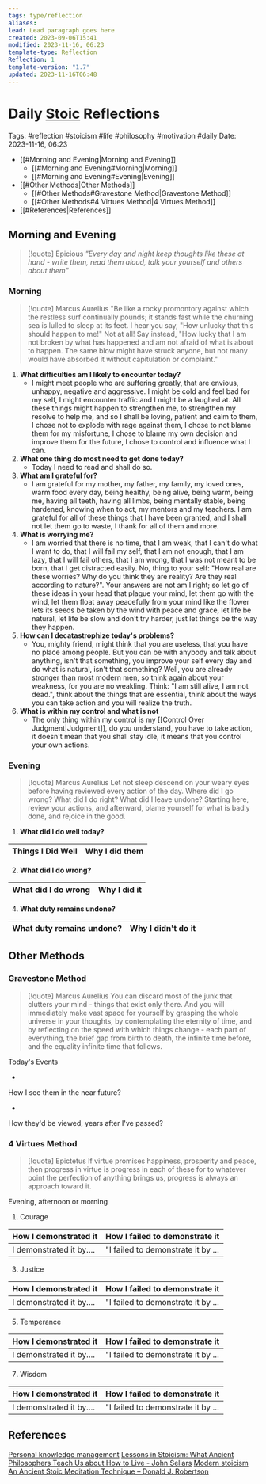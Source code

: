 ```yaml
---
tags: type/reflection
aliases: 
lead: Lead paragraph goes here
created: 2023-09-06T15:41
modified: 2023-11-16, 06:23
template-type: Reflection
Reflection: 1
template-version: "1.7"
updated: 2023-11-16T06:48
---
```



# Daily [Stoic](../SLIP-BOX/Stoicism.md) Reflections

Tags:  #reflection #stoicism #life #philosophy #motivation #daily 
Date: 2023-11-16, 06:23

- [[#Morning and Evening|Morning and Evening]]
	- [[#Morning and Evening#Morning|Morning]]
	- [[#Morning and Evening#Evening|Evening]]
- [[#Other Methods|Other Methods]]
	- [[#Other Methods#Gravestone Method|Gravestone Method]]
	- [[#Other Methods#4 Virtues Method|4 Virtues Method]]
- [[#References|References]]


## Morning and Evening

> [!quote] Epicious 
> _"Every day and night keep thoughts like these at hand - write them, read them aloud, talk your yourself and others about them"_

### Morning

> [!quote] Marcus Aurelius
> "Be like a rocky promontory against which the restless surf continually pounds; it stands fast while the churning sea is lulled to sleep at its feet. I hear you say, "How unlucky that this should happen to me!" Not at all! Say instead, "How lucky that I am not broken by what has happened and am not afraid of what is about to happen. The same blow might have struck anyone, but not many would have absorbed it without capitulation or complaint."

1. **What difficulties am I likely to encounter today?**
	- I might meet people who are suffering greatly, that are envious, unhappy, negative and aggressive. I might be cold and feel bad for my self, I might encounter traffic and I might be a laughed at. All these things might happen to strengthen me, to strengthen my resolve to help me, and so I shall be loving, patient and calm to them, I chose not to explode with rage against them, I chose to not blame them for my misfortune, I chose to blame my own decision and improve them for the future, I chose to control and influence what I can. 
2. **What one thing do most need to get done today?**
	- Today I need to read and shall do so.
1. **What am I grateful for?**
	- I am grateful for my mother, my father, my family, my loved ones, warm food every day, being healthy, being alive, being warm, being me, having all teeth, having all limbs, being mentally stable, being hardened, knowing when to act, my mentors and my teachers. I am grateful for all of these things that I have been granted, and I shall not let them go to waste, I thank for all of them and more. 
2. **What is worrying me?**
	- I am worried that there is no time, that I am weak, that I can't do what I want to do, that I will fail my self, that I am not enough, that I am lazy, that I will fail others, that I am wrong, that I was not meant to be born, that I get distracted easily. No, thing to your self: "How real are these worries? Why do you think they are reality? Are they real according to nature?". Your answers are not am I right; so let go of these ideas in your head that plague your mind, let them go with the wind, let them float away peacefully from your mind like the flower lets its seeds be taken by the wind with peace and grace, let life be natural, let life be slow and don't try harder, just let things be the way they happen. 
3. **How can I decatastrophize today's problems?**
	- You, mighty friend, might think that you are useless, that you have no place among people. But you can be with anybody and talk about anything, isn't that something, you improve your self every day and do what is natural, isn't that something? Well, you are already stronger than most modern men, so think again about your weakness, for you are no weakling. Think: "I am still alive, I am not dead.", think about the things that are essential, think about the ways you can take action and you will realize the truth. 
4. **What is within my control and what is not**
	- The only thing within my control is my [[Control Over Judgment|Judgment]], do you understand, you have to take action, it doesn't mean that you shall stay idle, it means that you control your own actions. 

### Evening

> [!quote] Marcus Aurelius
> Let not sleep descend on your weary eyes before having reviewed every action of the day. Where did I go wrong? What did I do right? What did I leave undone? Starting here, review your actions, and afterward, blame yourself for what is badly done, and rejoice in the good.

1. **What did I do well today?**

| Things I Did Well | Why I did them |
| ------------------- | ---------------- |

2. **What did I do wrong?**

| What did I do wrong | Why I did it |
| ------------------- | ---------------- |

4. **What duty remains undone?**

| What duty remains undone? | Why I didn't do it |
| ------------------- | ---------------- |

## Other Methods

### Gravestone Method

> [!quote] Marcus Aurelius
> You can discard most of the junk that clutters your mind - things that exist only there. And you will immediately make vast space for yourself by grasping the whole universe in your thoughts, by contemplating the eternity of time, and by reflecting on the speed with which things change - each part of everything, the brief gap from birth to death, the infinite time before, and the equality infinite time that follows. 

Today's Events 

-

How I see them in the near future? 

-

How they'd be viewed, years after I've passed?

### 4 Virtues Method

> [!quote] Epictetus 
> If virtue promises happiness, prosperity and peace, then progress in virtue is progress in each of these for to whatever point the perfection of anything brings us, progress is always an approach toward it.

Evening, afternoon or morning

1. Courage 

| How I demonstrated it  | How I failed to demonstrate it |
| ------------------- | ---------------- |
| I demonstrated it by....                 | "I failed to demonstrate it by ...              |

3. Justice

| How I demonstrated it  | How I failed to demonstrate it |
| ------------------- | ---------------- |
| I demonstrated it by....                 | "I failed to demonstrate it by ...             

5. Temperance

| How I demonstrated it  | How I failed to demonstrate it |
| ------------------- | ---------------- |
| I demonstrated it by....                 | "I failed to demonstrate it by ...             

7. Wisdom

| How I demonstrated it  | How I failed to demonstrate it |
| ------------------- | ---------------- |
| I demonstrated it by....                 | "I failed to demonstrate it by ...             

## References

[Personal knowledge management](Personal%20knowledge%20management.md)
[Lessons in Stoicism: What Ancient Philosophers Teach Us about How to Live - John Sellars](https://books.google.cz/books/about/Lessons_in_Stoicism.html?id=ky84zQEACAAJ&redir_esc=y)
[Modern stoicism](https://modernstoicism.com/)
[An Ancient Stoic Meditation Technique – Donald J. Robertson](https://donaldrobertson.name/2017/03/22/an-ancient-stoic-meditation-technique/)



